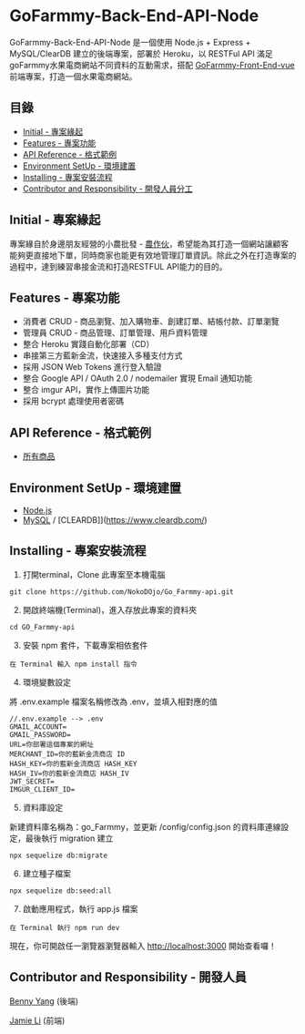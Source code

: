 # GoFarmmy-Back-End-API-Node

GoFarmmy-Back-End-API-Node 是一個使用 Node.js + Express + MySQL/ClearDB 建立的後端專案，部署於 Heroku，以 RESTFul API 滿足goFarmmy水果電商網站不同資料的互動需求，搭配 [GoFarmmy-Front-End-vue](https://github.com/jiayenli/go_farmmy_vue) 前端專案，打造一個水果電商網站。

## 目錄

- [Initial - 專案緣起](#Initial---專案緣起)
- [Features - 專案功能](#Features---專案功能)
- [API Reference - 格式範例](#API-Reference---格式範例)
- [Environment SetUp - 環境建置](#Environment-SetUp---環境建置)
- [Installing - 專案安裝流程](#Installing---專案安裝流程)
- [Contributor and Responsibility - 開發人員分工](#Contributor-and-Responsibility---開發人員與職責分工)

## Initial - 專案緣起

專案緣自於身邊朋友經營的小農批發 - [農作伙](https://www.facebook.com/%E8%BE%B2%E4%BD%9C%E4%BC%99-Go-Farmmy-104432345254333)，希望能為其打造一個網站讓顧客能夠更直接地下單，同時商家也能更有效地管理訂單資訊。除此之外在打造專案的過程中，達到練習串接金流和打造RESTFUL API能力的目的。


## Features - 專案功能

- 消費者 CRUD - 商品瀏覽、加入購物車、創建訂單、結帳付款、訂單瀏覽
- 管理員 CRUD - 商品管理、訂單管理、用戶資料管理
- 整合 Heroku 實踐自動化部署（CD）
- 串接第三方藍新金流，快速接入多種支付方式
- 採用 JSON Web Tokens 進行登入驗證
- 整合 Google API / OAuth 2.0 / nodemailer 實現 Email 通知功能
- 整合 imgur API，實作上傳圖片功能
- 採用 bcrypt 處理使用者密碼

## API Reference - 格式範例

- [所有商品](https://go-farmmy-demo.herokuapp.com/api/products)

## Environment SetUp - 環境建置

- [Node.js](https://nodejs.org/en/)
- [MySQL](https://www.mysql.com/) / [CLEARDB]](https://www.cleardb.com/)

## Installing - 專案安裝流程

1. 打開terminal，Clone 此專案至本機電腦

```
git clone https://github.com/NokoDOjo/Go_Farmmy-api.git
```

2. 開啟終端機(Terminal)，進入存放此專案的資料夾

```
cd GO_Farmmy-api
```

3. 安裝 npm 套件，下載專案相依套件

```
在 Terminal 輸入 npm install 指令
```

4. 環境變數設定

將 .env.example 檔案名稱修改為 .env，並填入相對應的值

```
//.env.example --> .env
GMAIL_ACCOUNT=
GMAIL_PASSWORD=
URL=你部署這個專案的網址
MERCHANT_ID=你的藍新金流商店 ID
HASH_KEY=你的藍新金流商店 HASH_KEY
HASH_IV=你的藍新金流商店 HASH_IV
JWT_SECRET=
IMGUR_CLIENT_ID=
```

5. 資料庫設定

新建資料庫名稱為：go_Farmmy，並更新 /config/config.json 的資料庫連線設定，最後執行 migration 建立

```
npx sequelize db:migrate
```

6. 建立種子檔案

```
npx sequelize db:seed:all
```

7. 啟動應用程式，執行 app.js 檔案

```
在 Terminal 執行 npm run dev
```

現在，你可開啟任一瀏覽器瀏覽器輸入 [http://localhost:3000](http://localhost:3000) 開始查看囉！

## Contributor and Responsibility - 開發人員

[Benny Yang](https://github.com/NokoDOjo) (後端)

[Jamie Li](https://github.com/asd8116) (前端)
